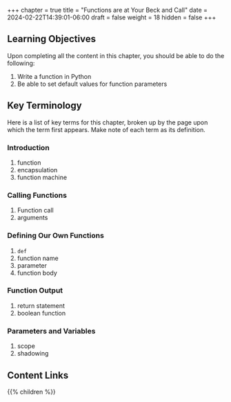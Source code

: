 +++
chapter = true
title = "Functions are at Your Beck and Call"
date = 2024-02-22T14:39:01-06:00
draft = false
weight = 18 
hidden = false
+++

## Learning Objectives

Upon completing all the content in this chapter, you should be able to do the following:

1. Write a function in Python
1. Be able to set default values for function parameters

## Key Terminology

Here is a list of key terms for this chapter, broken up by the page upon which the term first appears. Make note of each term as its definition.

### Introduction

1. function
1. encapsulation
1. function machine

### Calling Functions

1. Function call
1. arguments

### Defining Our Own Functions

1. `def`
1. function name
1. parameter
1. function body

### Function Output

1. return statement
1. boolean function

### Parameters and Variables

1. scope
1. shadowing

## Content Links

{{% children %}}
